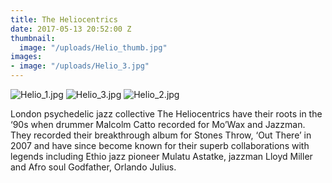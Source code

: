 ```yaml
---
title: The Heliocentrics
date: 2017-05-13 20:52:00 Z
thumbnail:
  image: "/uploads/Helio_thumb.jpg"
images:
- image: "/uploads/Helio_3.jpg"
---
```


![Helio_1.jpg](/uploads/Helio_1.jpg)
![Helio_3.jpg](/uploads/Helio_3.jpg)
![Helio_2.jpg](/uploads/Helio_2.jpg)

London psychedelic jazz collective The Heliocentrics have their roots in the ‘90s when drummer Malcolm Catto recorded for Mo’Wax and Jazzman. They recorded their breakthrough album for Stones Throw, ‘Out There’ in 2007 and have since become known for their superb collaborations with legends including Ethio jazz pioneer Mulatu Astatke, jazzman Lloyd Miller and Afro soul Godfather, Orlando Julius. 